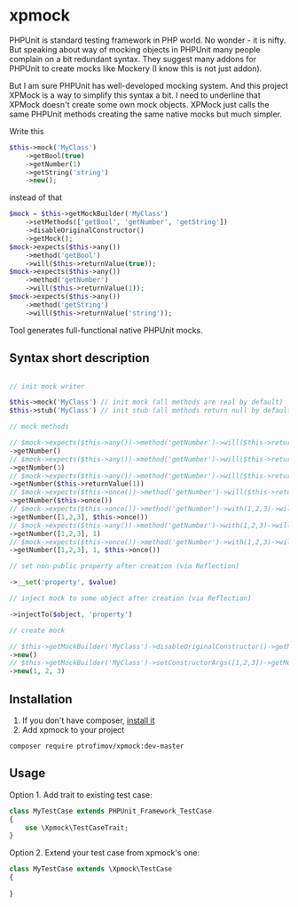 # xpmock

PHPUnit is standard testing framework in PHP world.
No wonder - it is nifty.
But speaking about way of mocking objects in PHPUnit many people complain on a bit redundant syntax.
They suggest many addons for PHPUnit to create mocks like Mockery (I know this is not just addon).

But I am sure PHPUnit has well-developed mocking system.
And this project XPMock is a way to simplify this syntax a bit.
I need to underline that XPMock doesn't create some own mock objects.
XPMock just calls the same PHPUnit methods creating the same native mocks but much simpler.

Write this
```php
$this->mock('MyClass')
    ->getBool(true)
    ->getNumber(1)
    ->getString('string')
    ->new();
```
instead of that
```php
$mock = $this->getMockBuilder('MyClass')
    ->setMethods(['getBool', 'getNumber', 'getString'])
    ->disableOriginalConstructor()
    ->getMock();
$mock->expects($this->any())
    ->method('getBool')
    ->will($this->returnValue(true));
$mock->expects($this->any())
    ->method('getNumber')
    ->will($this->returnValue(1));
$mock->expects($this->any())
    ->method('getString')
    ->will($this->returnValue('string'));
```

Tool generates full-functional native PHPUnit mocks.

## Syntax short description

```php

// init mock writer

$this->mock('MyClass') // init mock (all methods are real by default)
$this->stub('MyClass') // init stub (all methods return null by default)

// mock methods

// $mock->expects($this->any())->method('getNumber')->will($this->returnValue(null))
->getNumber()
// $mock->expects($this->any())->method('getNumber')->will($this->returnValue(1))
->getNumber(1)
// $mock->expects($this->any())->method('getNumber')->will($this->returnValue(1))
->getNumber($this->returnValue(1))
// $mock->expects($this->once())->method('getNumber')->will($this->returnValue(null))
->getNumber($this->once())
// $mock->expects($this->once())->method('getNumber')->with(1,2,3)->will($this->returnValue(null))
->getNumber([1,2,3], $this->once())
// $mock->expects($this->any())->method('getNumber')->with(1,2,3)->will($this->returnValue(1))
->getNumber([1,2,3], 1)
// $mock->expects($this->once())->method('getNumber')->with(1,2,3)->will($this->returnValue(1))
->getNumber([1,2,3], 1, $this->once())

// set non-public property after creation (via Reflection)

->__set('property', $value)

// inject mock to some object after creation (via Reflection)

->injectTo($object, 'property')

// create mock

// $this->getMockBuilder('MyClass')->disableOriginalConstructor()->getMock()
->new()
// $this->getMockBuilder('MyClass')->setConstructorArgs([1,2,3])->getMock()
->new(1, 2, 3)
```

## Installation

1. If you don't have composer, [install it](http://getcomposer.org)
2. Add xpmock to your project
```
composer require ptrofimov/xpmock:dev-master
```

## Usage

Option 1. Add trait to existing test case:
```php
class MyTestCase extends PHPUnit_Framework_TestCase
{
    use \Xpmock\TestCaseTrait;
}
```
Option 2. Extend your test case from xpmock's one:
```php
class MyTestCase extends \Xpmock\TestCase
{
    
}
```
